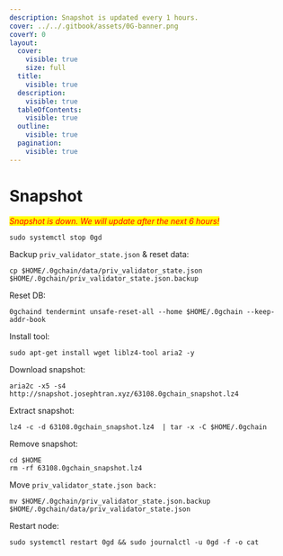 ```yaml
---
description: Snapshot is updated every 1 hours.
cover: ../../.gitbook/assets/0G-banner.png
coverY: 0
layout:
  cover:
    visible: true
    size: full
  title:
    visible: true
  description:
    visible: true
  tableOfContents:
    visible: true
  outline:
    visible: true
  pagination:
    visible: true
---
```


# Snapshot

_<mark style="color:red;">Snapshot is down. We will update after the next 6 hours!</mark>_

```markup
sudo systemctl stop 0gd
```

Backup `priv_validator_state.json` & reset data:

```markup
cp $HOME/.0gchain/data/priv_validator_state.json $HOME/.0gchain/priv_validator_state.json.backup
```

Reset DB:

```markup
0gchaind tendermint unsafe-reset-all --home $HOME/.0gchain --keep-addr-book
```

Install tool:

```markup
sudo apt-get install wget liblz4-tool aria2 -y
```

Download snapshot:

```markup
aria2c -x5 -s4 http://snapshot.josephtran.xyz/63108.0gchain_snapshot.lz4
```

Extract snapshot:

```markup
lz4 -c -d 63108.0gchain_snapshot.lz4  | tar -x -C $HOME/.0gchain
```

Remove snapshot:

```
cd $HOME
rm -rf 63108.0gchain_snapshot.lz4
```

Move `priv_validator_state.json back:`

```markup
mv $HOME/.0gchain/priv_validator_state.json.backup $HOME/.0gchain/data/priv_validator_state.json
```

Restart node:

```markup
sudo systemctl restart 0gd && sudo journalctl -u 0gd -f -o cat
```

